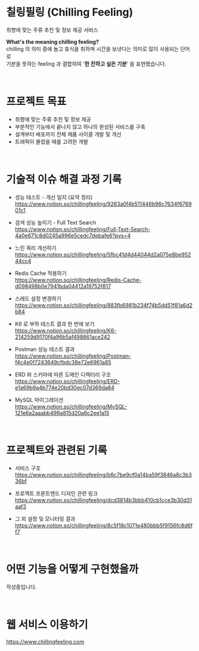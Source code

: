 # 칠링필링 (Chilling Feeling)
취향에 맞는 주류 추천 및 정보 제공 서비스

<b> What's the meaning chilling feeling? </b><br>
chilling 의 의미 중에 놀고 휴식을 취하며 시간을 보낸다는 의미로 많이 사용되는 단어로 <br>
기분을 뜻하는 feeling 과 결합하여 '<b>한 잔하고 싶은 기분</b>' 을 표현했습니다. <br>

<br>

# 프로젝트 목표
- 취향에 맞는 주류 추천 및 정보 제공
- 부분적인 기능에서 끝나지 않고 하나의 완성된 서비스를 구축
- 설계부터 배포까지 전체 제품 사이클 개발 및 개선
- 트래픽이 몰렸을 때를 고려한 개발

<br>

# 기술적 이슈 해결 과정 기록
- 성능 테스트 - 개선 일지 (요약 정리) <br>
https://www.notion.so/chillingfeeling/9263a0f4b511446b96c7634f676901c1

- 검색 성능 높이기 - Full Text Search <br>
https://www.notion.so/chillingfeeling/Full-Text-Search-4a0e671c8d0245a996e5cedc7debafe6?pvs=4

- 느린 쿼리 개선하기 <br>
https://www.notion.so/chillingfeeling/5fbc41d4d44044d2a075e8be95244cc4

- Redis Cache 적용하기 <br>
https://www.notion.so/chillingfeeling/Redis-Cache-d098498b0e7941bda04412a19752f817

- 스레드 설정 변경하기 <br>
https://www.notion.so/chillingfeeling/883fb6981b234f74b5dd51f81a6d2b84

- K6 로 부하 테스트 결과 한 번에 보기 <br>
https://www.notion.so/chillingfeeling/K6-214259d9170f4a96b5af498861ace242

- Postman 성능 테스트 결과 <br>
https://www.notion.so/chillingfeeling/Postman-f4c4e0f7243649cfbdc38e72e6961a85

- ERD 와 스키마에 따른 도메인 디렉터리 구조 <br>
https://www.notion.so/chillingfeeling/ERD-e1a69b9a4b774e20bd30ec07d369da84

- MySQL 마이그레이션 <br>
https://www.notion.so/chillingfeeling/MySQL-121e6a2aaabb498a815d20a6c2ee1a15

<br>

# 프로젝트와 관련된 기록
- 서비스 구조 <br>
https://www.notion.so/chillingfeeling/b6c7be9cf0a14ba59f3846a8c3b336bf

- 프로젝트 프론트엔드 디자인 관련 링크 <br>
https://www.notion.so/chillingfeeling/dcd3814b3bbb410cb1cce3b30d31aaf3

- 그 외 설정 및 모니터링 결과 <br>
https://www.notion.so/chillingfeeling/8c5f18c1071e480bbb5f9156fc8d6ff7

<br>

# 어떤 기능을 어떻게 구현했을까
작성중입니다.

<br>

# 웹 서비스 이용하기
https://www.chillingfeeling.com <br>

<br>

